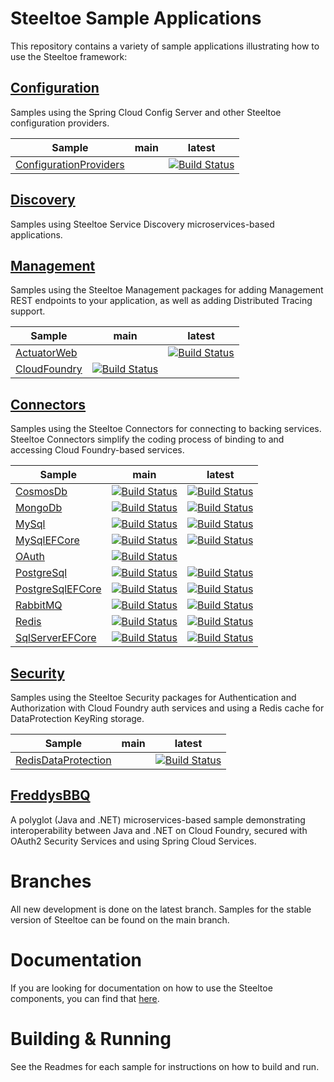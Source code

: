 # Steeltoe Sample Applications

This repository contains a variety of sample applications illustrating how to use the Steeltoe framework:

## [Configuration](Configuration)

Samples using the Spring Cloud Config Server and other Steeltoe configuration providers.

| Sample | main | latest |
| --- | --- | --- |
| [ConfigurationProviders](Configuration/src/ConfigurationProviders) | | [![Build Status](https://dev.azure.com/SteeltoeOSS/Steeltoe/_apis/build/status%2FSamples%2FConfiguration?branchName=latest)](https://dev.azure.com/SteeltoeOSS/Steeltoe/_build/latest?definitionId=73&branchName=latest) |

## [Discovery](Discovery)

Samples using Steeltoe Service Discovery microservices-based applications.

## [Management](Management/src)

Samples using the Steeltoe Management packages for adding Management REST endpoints to your application, as well as adding Distributed Tracing support.

| Sample | main | latest |
| --- | --- | --- |
| [ActuatorWeb](./Management/src/ActuatorWeb/) | | [![Build Status](https://dev.azure.com/SteeltoeOSS/Steeltoe/_apis/build/status/Samples/SteeltoeOSS.Samples%20%5BManagement_CloudFoundry%5D?branchName=latest)](https://dev.azure.com/SteeltoeOSS/Steeltoe/_build/latest?definitionId=23&branchName=latest) |
| [CloudFoundry](Management/src/CloudFoundry) | [![Build Status](https://dev.azure.com/SteeltoeOSS/Steeltoe/_apis/build/status/Samples/SteeltoeOSS.Samples%20%5BManagement_CloudFoundry%5D?branchName=main)](https://dev.azure.com/SteeltoeOSS/Steeltoe/_build/latest?definitionId=23&branchName=main) | |

## [Connectors](Connectors)

Samples using the Steeltoe Connectors for connecting to backing services. Steeltoe Connectors simplify the coding process of binding to and accessing Cloud Foundry-based services.

| Sample | main | latest |
| --- | --- | --- |
| [CosmosDb](Connectors/src/CosmosDb) | [![Build Status](https://dev.azure.com/SteeltoeOSS/Steeltoe/_apis/build/status/Samples/Steeltoe-Samples-Connectors-CosmosDb?branchName=main)](https://dev.azure.com/SteeltoeOSS/Steeltoe/_build/latest?definitionId=69&branchName=main) | [![Build Status](https://dev.azure.com/SteeltoeOSS/Steeltoe/_apis/build/status/Samples/Steeltoe-Samples-Connectors-CosmosDb?branchName=latest)](https://dev.azure.com/SteeltoeOSS/Steeltoe/_build/latest?definitionId=69&branchName=latest) |
| [MongoDb](Connectors/src/MongoDb) | [![Build Status](https://dev.azure.com/SteeltoeOSS/Steeltoe/_apis/build/status/Samples/Steeltoe-Samples-Connectors-MongoDb?branchName=main)](https://dev.azure.com/SteeltoeOSS/Steeltoe/_build/latest?definitionId=70&branchName=main) | [![Build Status](https://dev.azure.com/SteeltoeOSS/Steeltoe/_apis/build/status/Samples/Steeltoe-Samples-Connectors-MongoDb?branchName=latest)](https://dev.azure.com/SteeltoeOSS/Steeltoe/_build/latest?definitionId=70&branchName=latest) |
| [MySql](Connectors/src/MySql) | [![Build Status](https://dev.azure.com/SteeltoeOSS/Steeltoe/_apis/build/status/Samples/Steeltoe-Samples-Connectors-MySql?branchName=main)](https://dev.azure.com/SteeltoeOSS/Steeltoe/_build/latest?definitionId=17&branchName=main) | [![Build Status](https://dev.azure.com/SteeltoeOSS/Steeltoe/_apis/build/status/Samples/Steeltoe-Samples-Connectors-MySql?branchName=latest)](https://dev.azure.com/SteeltoeOSS/Steeltoe/_build/latest?definitionId=17&branchName=latest) |
| [MySqlEFCore](Connectors/src/MySqlEFCore) | [![Build Status](https://dev.azure.com/SteeltoeOSS/Steeltoe/_apis/build/status/Samples/Steeltoe-Samples-Connectors-MySqlEFCore?branchName=main)](https://dev.azure.com/SteeltoeOSS/Steeltoe/_build/latest?definitionId=18&branchName=main) | [![Build Status](https://dev.azure.com/SteeltoeOSS/Steeltoe/_apis/build/status/Samples/Steeltoe-Samples-Connectors-MySqlEFCore?branchName=latest)](https://dev.azure.com/SteeltoeOSS/Steeltoe/_build/latest?definitionId=18&branchName=latest) |
| [OAuth](Connectors/src/OAuth) | [![Build Status](https://dev.azure.com/SteeltoeOSS/Steeltoe/_apis/build/status/Samples/Steeltoe-Samples-Connectors-OAuth?branchName=main)](https://dev.azure.com/SteeltoeOSS/Steeltoe/_build/latest?definitionId=72&branchName=main) | |
| [PostgreSql](Connectors/src/PostgreSql) | [![Build Status](https://dev.azure.com/SteeltoeOSS/Steeltoe/_apis/build/status/Samples/Steeltoe-Samples-Connectors-PostgreSql?branchName=main)](https://dev.azure.com/SteeltoeOSS/Steeltoe/_build/latest?definitionId=21&branchName=main) | [![Build Status](https://dev.azure.com/SteeltoeOSS/Steeltoe/_apis/build/status/Samples/Steeltoe-Samples-Connectors-PostgreSql?branchName=latest)](https://dev.azure.com/SteeltoeOSS/Steeltoe/_build/latest?definitionId=21&branchName=latest) |
| [PostgreSqlEFCore](Connectors/src/PostgreSqlEFCore) | [![Build Status](https://dev.azure.com/SteeltoeOSS/Steeltoe/_apis/build/status/Samples/Steeltoe-Samples-Connectors-PostgreSqlEFCore?branchName=main)](https://dev.azure.com/SteeltoeOSS/Steeltoe/_build/latest?definitionId=22&branchName=main) | [![Build Status](https://dev.azure.com/SteeltoeOSS/Steeltoe/_apis/build/status/Samples/Steeltoe-Samples-Connectors-PostgreSqlEFCore?branchName=latest)](https://dev.azure.com/SteeltoeOSS/Steeltoe/_build/latest?definitionId=22&branchName=latest) |
| [RabbitMQ](Connectors/src/RabbitMQ) | [![Build Status](https://dev.azure.com/SteeltoeOSS/Steeltoe/_apis/build/status/Samples/Steeltoe-Samples-Connectors-RabbitMQ?branchName=main)](https://dev.azure.com/SteeltoeOSS/Steeltoe/_build/latest?definitionId=14&branchName=main) | [![Build Status](https://dev.azure.com/SteeltoeOSS/Steeltoe/_apis/build/status/Samples/Steeltoe-Samples-Connectors-RabbitMQ?branchName=latest)](https://dev.azure.com/SteeltoeOSS/Steeltoe/_build/latest?definitionId=14&branchName=latest) |
| [Redis](Connectors/src/Redis) | [![Build Status](https://dev.azure.com/SteeltoeOSS/Steeltoe/_apis/build/status/Samples/Steeltoe-Samples-Connectors-Redis?branchName=main)](https://dev.azure.com/SteeltoeOSS/Steeltoe/_build/latest?definitionId=20&branchName=main) | [![Build Status](https://dev.azure.com/SteeltoeOSS/Steeltoe/_apis/build/status/Samples/Steeltoe-Samples-Connectors-Redis?branchName=latest)](https://dev.azure.com/SteeltoeOSS/Steeltoe/_build/latest?definitionId=20&branchName=latest) |
| [SqlServerEFCore](Connectors/src/SqlServerEFCore) | [![Build Status](https://dev.azure.com/SteeltoeOSS/Steeltoe/_apis/build/status/Samples/Steeltoe-Samples-Connectors-SqlServerEFCore?branchName=main)](https://dev.azure.com/SteeltoeOSS/Steeltoe/_build/latest?definitionId=71&branchName=main) | [![Build Status](https://dev.azure.com/SteeltoeOSS/Steeltoe/_apis/build/status/Samples/Steeltoe-Samples-Connectors-SqlServerEFCore?branchName=latest)](https://dev.azure.com/SteeltoeOSS/Steeltoe/_build/latest?definitionId=71&branchName=latest) |

## [Security](Security)

Samples using the Steeltoe Security packages for Authentication and Authorization with Cloud Foundry auth services and using a Redis cache for DataProtection KeyRing storage.

| Sample | main | latest |
| --- | --- | --- |
| [RedisDataProtection](Security/src/RedisDataProtection) | | [![Build Status](https://dev.azure.com/SteeltoeOSS/Steeltoe/_apis/build/status%2FSamples%2FSteeltoe-Samples-Security-RedisDataProtection?branchName=latest)](https://dev.azure.com/SteeltoeOSS/Steeltoe/_build/latest?definitionId=74&branchName=latest) |

## [FreddysBBQ](FreddysBBQ)

A polyglot (Java and .NET) microservices-based sample demonstrating interoperability between Java and .NET on Cloud Foundry, secured with OAuth2 Security Services and using Spring Cloud Services.

# Branches

All new development is done on the latest branch. Samples for the stable version of Steeltoe can be found on the main branch.

# Documentation

If you are looking for documentation on how to use the Steeltoe components, you can find that [here](https://steeltoe.io/docs/).

# Building & Running

See the Readmes for each sample for instructions on how to build and run.
